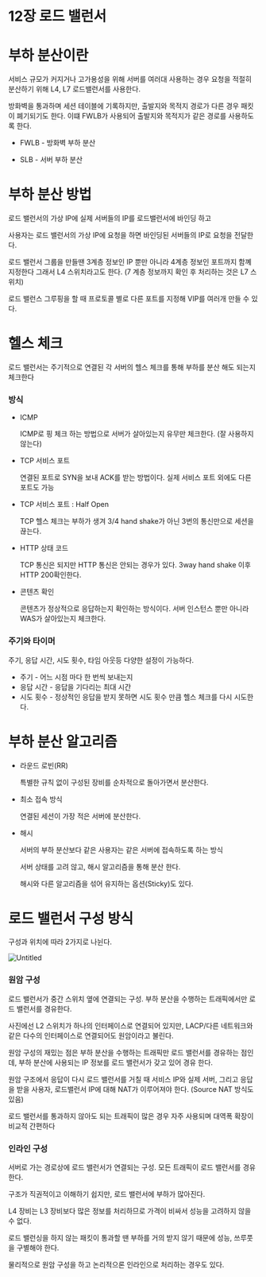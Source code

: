 # 12장 로드 밸런서

# 부하 분산이란

서비스 규모가 커지거나 고가용성을 위해 서버를 여러대 사용하는 경우 요청을 적절히 분산하기 위해 L4, L7 로드밸런서를 사용한다.

방화벽을 통과하며 세션 테이블에 기록하지만, 출발지와 목적지 경로가 다른 경우 패킷이 폐기되기도 한다. 이떄 FWLB가 사용되어 출발지와 목적지가 같은 경로를 사용하도록 한다.

* FWLB - 방화벽 부하 분산

* SLB - 서버 부하 분산

# 부하 분산 방법

로드 밸런서의 가상 IP에 실제 서버들의 IP를 로드밸런서에 바인딩 하고

사용자는 로드 밸런서의 가상 IP에 요청을 하면 바인딩된 서버들의 IP로 요청을 전달한다.

로드 밸런서 그룹을 만들땐 3계층 정보인 IP 뿐만 아니라 4계층 정보인 포트까지 함꼐 지정한다 그래서 L4 스위치라고도 한다. (7 계층 정보까지 확인 후 처리하는 것은 L7 스위치)

로드 밸런스 그루핑을 할 때 프로토콜 별로 다른 포트를 지정해 VIP를 여러개 만들 수 있다.

# 헬스 체크

로드 밸런서는 주기적으로 연결된 각 서버의 헬스 체크를 통해 부하를 분산 해도 되는지 체크한다

### 방식

- ICMP
    
    ICMP로 핑 체크 하는 방법으로 서버가 살아있는지 유무만 체크한다. (잘 사용하지 않는다)
    
- TCP 서비스 포트
    
    연결된 포트로 SYN을 보내 ACK를 받는 방법이다. 실제 서비스 포트 외에도 다른 포트도 가능
    
- TCP 서비스 포트 : Half Open
    
    TCP 헬스 체크는 부하가 생겨 3/4 hand shake가 아닌 3번의 통신만으로 세션을 끊는다.
    
- HTTP 상태 코드
    
    TCP 통신은 되지만 HTTP 통신은 안되는 경우가 있다. 3way hand shake 이후 HTTP 200확인한다.
    
- 콘텐츠 확인
    
    콘텐츠가 정상적으로 응답하는지 확인하는 방식이다. 서버 인스턴스 뿐만 아니라 WAS가 살아있는지 체크한다.
    

### 주기와 타이머

주기, 응답 시간, 시도 횟수, 타임 아웃등 다양한 설정이 가능하다.

- 주기 - 어느 시점 마다 한 번씩 보내는지
- 응답 시간 - 응답을 기다리는 최대 시간
- 시도 횟수 - 정상적인 응답을 받지 못하면 시도 횟수 만큼 헬스 체크를 다시 시도한다.

# 부하 분산 알고리즘

- 라운드 로빈(RR)
    
    특별한 규칙 없이 구성된 장비를 순차적으로 돌아가면서 분산한다.
    
- 최소 접속 방식
    
    연결된 세션이 가장 적은 서버에 분산한다.
    
- 해시
    
    서버의 부하 분산보다 같은 사용자는 같은 서버에 접속하도록 하는 방식
    
    서버 상태를 고려 않고, 해시 알고리즘을 통해 분산 한다.
    
    해시와 다른 알고리즘을 섞어 유지하는 옵션(Sticky)도 있다.
    

# 로드 밸런서 구성 방식

구성과 위치에 따라 2가지로 나뉜다.

![Untitled](https://s3-us-west-2.amazonaws.com/secure.notion-static.com/ca2cad50-7418-4538-97d6-f0eaa1d89ae8/Untitled.png)

### 원암 구성

로드 밸런서가 중간 스위치 옆에 연결되는 구성. 부하 분산을 수행하는 트래픽에서만 로드 밸런서를 경유한다.

사진에선 L2 스위치가 하나의 인터페이스로 연결되어 있지만, LACP/다른 네트워크와 같은 다수의 인터페이스로 연결되어도 원암이라고 불린다.

원암 구성의 재밌는 점은 부하 분산을 수행하는 트래픽만 로드 밸런서를 경유하는 점인데, 부하 분산에 사용되는 IP 정보를 로드 밸런서가 갖고 있어 경유 한다.

원암 구조에서 응답이 다시 로드 밸런서를 거칠 때 서비스 IP와 실제 서버, 그리고 응답을 받을 사용자, 로드밸런서 IP에 대해 NAT가 이루어져야 한다. (Source NAT 방식도 있음)

로드 밸런서를 통과하지 않아도 되는 트래픽이 많은 경우 자주 사용되며 대역폭 확장이 비교적 간편하다

### 인라인 구성

서버로 가는 경로상에 로드 밸런서가 연결되는 구성. 모든 트래픽이 로드 밸런서를 경유한다.

구조가 직권적이고 이해하기 쉽지만, 로드 밸런서에 부하가 많아진다.

L4 장비는 L3 장비보다 많은 정보를 처리하므로 가격이 비싸서 성능을 고려하지 않을 수 없다.

로드 밸런싱을 하지 않는 패킷이 통과할 땐 부하를 거의 받지 않기 때문에 성능, 쓰루풋을 구별해야 한다.

물리적으로 원암 구성을 하고 논리적으론 인라인으로 처리하는 경우도 있다.
